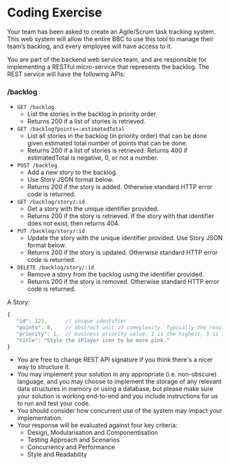 # Coding Exercise

Your team has been asked to create an Agile/Scrum task tracking system. This web system will allow the entire BBC to use this tool to manage their team’s backlog, and every employee will have access to it. 

You are part of the backend web service team, and are responsible for implementing a RESTful micro-service that represents the backlog. The REST service will have the following APIs:

### /backlog
* ``` GET /backlog ```
  * List the stories in the backlog in priority order.
  * Returns 200 if a list of stories is retrieved.
* ``` GET /backlog?points=:estimatedTotal ```
  * List all stories in the backlog (in priority order) that can be done given estimated total number of points that can be done.
  * Returns 200 if a list of stories is retrieved. Returns 400 if estimatedTotal is negative, 0, or not a number.
* ``` POST /backlog ```
  * Add a new story to the backlog. 
  * Use Story JSON format below.
  * Returns 200 if the story is added. Otherwise standard HTTP error code is returned.
* ``` GET /backlog/story/:id ```
  * Get a story with the unique identifier provided.
  * Returns 200 if the story is retrieved. If the story with that identifier does not exist, then returns 404.
* ``` PUT /backlog/story/:id ```
  * Update the story with the unique identifier provided. Use Story JSON format below. 
  * Returns 200 if the story is updated. Otherwise standard HTTP error code is returned.
* ``` DELETE /backlog/story/:id ```
  * Remove a story from the backlog using the identifier provided.
  * Returns 200 if the story is removed. Otherwise standard HTTP error code is returned.

A Story:
```javascript
{
   "id": 123,      // unique identifier
   "points": 8,    // abstract unit of comeplexity. Typically the result of planning sessions involving playing cards.
   "priority": 1,  // business priority value. 1 is the highest, 5 is the lowest.
   "title": "Style the iPlayer icon to be more pink." 
}
```

- You are free to change REST API signature if you think there's a nicer way to structure it.
- You may implement your solution in any appropriate (i.e. non-obscure) language, and you may choose to implement the storage of any relevant data structures in memory or using a database, but please make sure your solution is working end-to-end and you include instructions for us to run and test your code.
- You should consider how concurrent use of the system may impact your implementation.
- Your response will be evaluated against four key criteria:
  - Design, Modularisation and Componentisation
  - Testing Approach and Scenarios
  - Concurrency and Performance
  - Style and Readability
